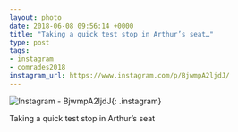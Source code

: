 ```yaml
---
layout: photo
date: 2018-06-08 09:56:14 +0000
title: "Taking a quick test stop in Arthur’s seat…"
type: post
tags:
- instagram
- comrades2018
instagram_url: https://www.instagram.com/p/BjwmpA2ljdJ/
---
```


![Instagram - BjwmpA2ljdJ](https://gonefora.run/img/BjwmpA2ljdJ.jpg){: .instagram}

Taking a quick test stop in Arthur’s seat  
